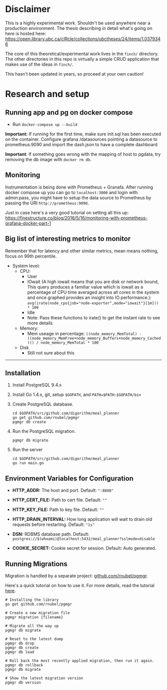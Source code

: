 # Disclaimer

This is a highly experimental work. Shouldn't be used anywhere near a production environment. The thesis describing in detail what's going on here is hosted here: https://open.library.ubc.ca/cIRcle/collections/ubctheses/24/items/1.0379346

The core of this theoretical/experimental work lives in the `finch/` directory. The other directories in this repo is virtually a simple CRUD application that makes use of the ideas in `finch/`. 

This hasn't been updated in years, so proceed at your own caution! 


# Research and setup

## Running app and pg on docker compose

- Run `docker-compose up --build`

**Important:** If running for the first time, make sure init.sql has been executed on the container. Configure grafana /datasources pointing a datasource to prometheus:9090 and import the dash.json to have a complete dashboard

**Important**: If something goes wrong with the mapping of host to pgdata, try removing the db image with `docker rm db`.

## Monitoring

Instrumentation is being done with Prometheus + Granafa. After running docker compose up you can go to `localhost:3000` and login with admin:pass, you might have to setup the data source to Prometheus by passing the URI `http://prometheus:9090`.

Just in case here's a very good tutorial on setting all this up: https://finestructure.co/blog/2016/5/16/monitoring-with-prometheus-grafana-docker-part-1

## Big list of interesting metrics to monitor

Remember that for latency and other similar metrics, mean means nothing, focus on 99th percentile.

- System level:
  - CPU:
    - User
    - IOwait (A high iowait means that you are disk or network bound, This query produces a familiar value which is iowait as a percentage of CPU time averaged across all cores in the system and once graphed provides an insight into IO performance.): `avg(irate(node_cpu{job="node-exporter",mode="iowait"}[1m])) * 100`
    - Idle 
    - Note: Pass these functions to irate() to get the instant rate to see more details
  - Memory:
    - Mem useage in percentage: `((node_memory_MemTotal) - ((node_memory_MemFree+node_memory_Buffers+node_memory_Cached))) / node_memory_MemTotal * 100`
  - Disk
    - Still not sure about this

---

## Installation

1. Install PostgreSQL 9.4.x

2. Install Go 1.4.x, git, setup `$GOPATH`, and `PATH=$PATH:$GOPATH/bin`

3. Create PostgreSQL database.
    ```
    cd $GOPATH/src/github.com/digorithm/meal_planner
    go get github.com/rnubel/pgmgr
    pgmgr db create
    ```

4. Run the PostgreSQL migration.
    ```
    pgmgr db migrate
    ```

5. Run the server
    ```
    cd $GOPATH/src/github.com/digorithm/meal_planner
    go run main.go
    ```


## Environment Variables for Configuration

* **HTTP_ADDR:** The host and port. Default: `":8888"`

* **HTTP_CERT_FILE:** Path to cert file. Default: `""`

* **HTTP_KEY_FILE:** Path to key file. Default: `""`

* **HTTP_DRAIN_INTERVAL:** How long application will wait to drain old requests before restarting. Default: `"1s"`

* **DSN:** RDBMS database path. Default: `postgres://$(whoami)@localhost:5432/meal_planner?sslmode=disable`

* **COOKIE_SECRET:** Cookie secret for session. Default: Auto generated.


## Running Migrations

Migration is handled by a separate project: [github.com/rnubel/pgmgr](https://github.com/rnubel/pgmgr).

Here's a quick tutorial on how to use it. For more details, read the tutorial [here](https://github.com/rnubel/pgmgr#usage).
```
# Installing the library
go get github.com/rnubel/pgmgr

# Create a new migration file
pgmgr migration {filename}

# Migrate all the way up
pgmgr db migrate

# Reset to the latest dump
pgmgr db drop
pgmgr db create
pgmgr db load

# Roll back the most recently applied migration, then run it again.
pgmgr db rollback
pgmgr db migrate

# Show the latest migration version
pgmgr db version
```
